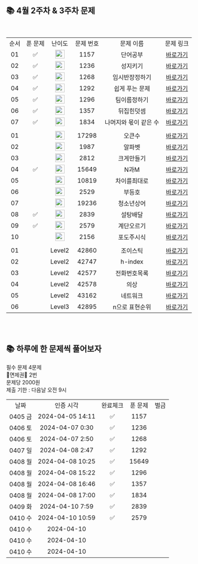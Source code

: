 ## 📚 4월 2주차 & 3주차 문제

<br/>
<table>
  <tr>
    <td align="center">순서</td>
    <td align="center">푼 문제</td>
    <td align="center">난이도</td>
    <td align="center">문제 번호</td>
    <td align="center">문제 이름</td>
    <td align="center">문제 링크</td>
  </tr>
    <tr>
    <td align="center">01</td>
    <td align="center">✅</td>
    <td align="center"><img height="23px" width="25px" src="https://d2gd6pc034wcta.cloudfront.net/tier/5.svg"></td>
    <td align="center">1157</td>
    <td align="center">단어공부</td>
    <td align="center"><a href="https://www.acmicpc.net/problem/1157">바로가기</a></td>
  </tr>
   <tr>
    <td align="center">02</td>
    <td align="center">✅</td>
    <td align="center"><img height="23px" width="25px" src="https://d2gd6pc034wcta.cloudfront.net/tier/5.svg"></td>
    <td align="center">1236</td>
    <td align="center">성지키기</td>
    <td align="center"><a href="https://www.acmicpc.net/problem/1236">바로가기</a></td>
  </tr>
  <tr>
    <td align="center">03</td>
    <td align="center">✅</td>
    <td align="center"><img height="23px" width="25px" src="https://d2gd6pc034wcta.cloudfront.net/tier/5.svg"></td>
    <td align="center">1268</td>
    <td align="center">임시반장정하기</td>
    <td align="center"><a href="https://www.acmicpc.net/problem/1268">바로가기</a></td>
  </tr>
  <tr>
    <td align="center">04</td>
    <td align="center">✅</td>
    <td align="center"><img height="23px" width="25px" src="https://d2gd6pc034wcta.cloudfront.net/tier/5.svg"></td>
    <td align="center">1292</td>
    <td align="center">쉽게 푸는 문제</td>
    <td align="center"><a href="https://www.acmicpc.net/problem/1292">바로가기</a></td>
  </tr>
    <tr>
    <td align="center">05</td>
    <td align="center">✅</td>
    <td align="center"><img height="23px" width="25px" src="https://d2gd6pc034wcta.cloudfront.net/tier/5.svg"></td>
    <td align="center">1296</td>
    <td align="center">팀이름정하기</td>
    <td align="center"><a href="https://www.acmicpc.net/problem/1296">바로가기</a></td>
  </tr>
    <tr>
    <td align="center">06</td>
    <td align="center">✅</td>
    <td align="center"><img height="23px" width="25px" src="https://d2gd6pc034wcta.cloudfront.net/tier/5.svg"></td>
    <td align="center">1357</td>
    <td align="center">뒤집힌덧셈</td>
    <td align="center"><a href="https://www.acmicpc.net/problem/1357">바로가기</a></td>
  </tr>
    <tr>
    <td align="center">07</td>
    <td align="center">✅</td>
    <td align="center"><img height="23px" width="25px" src="https://d2gd6pc034wcta.cloudfront.net/tier/5.svg"></td>
    <td align="center">1834</td>
    <td align="center">나머지와 몫이 같은 수</td>
    <td align="center"><a href="https://www.acmicpc.net/problem/1834">바로가기</a></td>
  </tr>
    <tr>
    <td align="center"></td>
    <td align="center"></td>
    <td align="center"></td>
    <td align="center"></td>
    <td align="center"></td>
    <td align="center"></td>
  </tr>
      <tr>
    <td align="center">01</td>
    <td align="center"></td>
    <td align="center"><img height="23px" width="25px" src="https://d2gd6pc034wcta.cloudfront.net/tier/12.svg"></td>
    <td align="center">17298</td>
    <td align="center">오큰수</td>
    <td align="center"><a href="https://www.acmicpc.net/problem/17298">바로가기</a></td>
  </tr>
   <tr>
    <td align="center">02</td>
    <td align="center"></td>
    <td align="center"><img height="23px" width="25px" src="https://d2gd6pc034wcta.cloudfront.net/tier/12.svg"></td>
    <td align="center">1987</td>
    <td align="center">알파벳</td>
    <td align="center"><a href="https://www.acmicpc.net/problem/1987">바로가기</a></td>
  </tr>
  <tr>
    <td align="center">03</td>
    <td align="center"></td>
    <td align="center"><img height="23px" width="25px" src="https://d2gd6pc034wcta.cloudfront.net/tier/13.svg"></td>
    <td align="center">2812</td>
    <td align="center">크게만들기</td>
    <td align="center"><a href="https://www.acmicpc.net/problem/2812">바로가기</a></td>
  </tr>
  <tr>
    <td align="center">04</td>
    <td align="center">✅</td>
    <td align="center"><img height="23px" width="25px" src="https://d2gd6pc034wcta.cloudfront.net/tier/8.svg"></td>
    <td align="center">15649</td>
    <td align="center">N과M</td>
    <td align="center"><a href="https://www.acmicpc.net/problem/15649">바로가기</a></td>
  </tr>
    <tr>
    <td align="center">05</td>
    <td align="center"></td>
    <td align="center"><img height="23px" width="25px" src="https://d2gd6pc034wcta.cloudfront.net/tier/9.svg"></td>
    <td align="center">10819</td>
    <td align="center">차이를최대로</td>
    <td align="center"><a href="https://www.acmicpc.net/problem/10819">바로가기</a></td>
  </tr>
    <tr>
    <td align="center">06</td>
    <td align="center"></td>
    <td align="center"><img height="23px" width="25px" src="https://d2gd6pc034wcta.cloudfront.net/tier/10.svg"></td>
    <td align="center">2529</td>
    <td align="center">부등호</td>
    <td align="center"><a href="https://www.acmicpc.net/problem/2529">바로가기</a></td>
  </tr>
    <tr>
    <td align="center">07</td>
    <td align="center"></td>
    <td align="center"><img height="23px" width="25px" src="https://d2gd6pc034wcta.cloudfront.net/tier/14.svg"></td>
    <td align="center">19236</td>
    <td align="center">청소년상어</td>
    <td align="center"><a href="https://www.acmicpc.net/problem/19236">바로가기</a></td>
  </tr>
      <tr>
    <td align="center">08</td>
    <td align="center">✅</td>
    <td align="center"><img height="23px" width="25px" src="https://d2gd6pc034wcta.cloudfront.net/tier/7.svg"></td>
    <td align="center">2839</td>
    <td align="center">설탕배달</td>
    <td align="center"><a href="https://www.acmicpc.net/problem/2839">바로가기</a></td>
  </tr>
    <tr>
    <td align="center">09</td>
    <td align="center">✅</td>
    <td align="center"><img height="23px" width="25px" src="https://d2gd6pc034wcta.cloudfront.net/tier/8.svg"></td>
    <td align="center">2579</td>
    <td align="center">계단오르기</td>
    <td align="center"><a href="https://www.acmicpc.net/problem/2579">바로가기</a></td>
  </tr>
    <tr>
    <td align="center">10</td>
    <td align="center"></td>
    <td align="center"><img height="23px" width="25px" src="https://d2gd6pc034wcta.cloudfront.net/tier/10.svg"></td>
    <td align="center">2156</td>
    <td align="center">포도주시식</td>
    <td align="center"><a href="https://www.acmicpc.net/problem/2156">바로가기</a></td>
  </tr>
      <tr>
    <td align="center"></td>
    <td align="center"></td>
    <td align="center"></td>
    <td align="center"></td>
    <td align="center"></td>
    <td align="center"></td>
  </tr>
      <tr>
    <td align="center">01</td>
    <td align="center"></td>
    <td align="center">Level2</td>
    <td align="center">42860</td>
    <td align="center">조이스틱</td>
    <td align="center"><a href="https://school.programmers.co.kr/learn/courses/30/lessons/42860">바로가기</a></td>
  </tr>
   <tr>
    <td align="center">02</td>
    <td align="center"></td>
    <td align="center">Level2</td>
    <td align="center">42747</td>
    <td align="center">h-index</td>
    <td align="center"><a href="https://school.programmers.co.kr/learn/courses/30/lessons/42747">바로가기</a></td>
  </tr>
  <tr>
    <td align="center">03</td>
    <td align="center"></td>
    <td align="center">Level2</td>
    <td align="center">42577</td>
    <td align="center">전화번호목록</td>
    <td align="center"><a href="https://school.programmers.co.kr/learn/courses/30/lessons/42577">바로가기</a></td>
  </tr>
  <tr>
    <td align="center">04</td>
    <td align="center"></td>
    <td align="center">Level2</td>
    <td align="center">42578</td>
    <td align="center">의상</td>
    <td align="center"><a href="https://school.programmers.co.kr/learn/courses/30/lessons/42578">바로가기</a></td>
  </tr>
    <tr>
    <td align="center">05</td>
    <td align="center"></td>
    <td align="center">Level2</td>
    <td align="center">43162</td>
    <td align="center">네트워크</td>
    <td align="center"><a href="https://school.programmers.co.kr/learn/courses/30/lessons/43162">바로가기</a></td>
  </tr>
    <tr>
    <td align="center">06</td>
    <td align="center"></td>
    <td align="center">Level3</td>
    <td align="center">42895</td>
    <td align="center">n으로 표현순위</td>
    <td align="center"><a href="https://school.programmers.co.kr/learn/courses/30/lessons/42895">바로가기</a></td>
  </tr>
</table>
<br/><br/>

## 📚 하루에 한 문제씩 풀어보자
필수 문제 4문제 <br>
🌟면제권🌟 2번 <br>
문제당 2000원 <br>
제출 기한 : 다음날 오전 9시 <br>

<table>
  <tr>
    <td align="center">날짜</td>
    <td align="center">인증 시각</td>
    <td align="center">완료체크</td>
    <td align="center">푼 문제</td>
    <td align="center">벌금</td>
  </tr>
    <tr>
    <td align="center">0405 금</td>
    <td align="center">2024-04-05 14:11</td>
    <td align="center">✅</td>
    <td align="center">1157</td>
    <td align="center"></td>
  </tr>
   <tr>
    <td align="center">0406 토</td>
    <td align="center">2024-04-07 0:30</td>
    <td align="center">✅</td>
    <td align="center">1236</td>
    <td align="center"></td>
  </tr>
     <tr>
    <td align="center">0406 토</td>
    <td align="center">2024-04-07 2:50</td>
    <td align="center">✅</td>
    <td align="center">1268</td>
    <td align="center"></td>
  </tr>
  <tr>
    <td align="center">0407 일</td>
    <td align="center">2024-04-08 2:47</td>
    <td align="center">✅</td>
    <td align="center">1292</td>
    <td align="center"></td>
  </tr>
  <tr>
    <td align="center">0408 월</td>
    <td align="center">2024-04-08 10:25</td>
    <td align="center">✅</td>
    <td align="center">15649</td>
    <td align="center"></td>
  </tr>
    <tr>
    <td align="center">0408 월</td>
    <td align="center">2024-04-08 15:22</td>
    <td align="center">✅</td>
    <td align="center">1296</td>
    <td align="center"></td>
  </tr>
      <tr>
    <td align="center">0408 월</td>
    <td align="center">2024-04-08 16:46</td>
    <td align="center">✅</td>
    <td align="center">1357</td>
    <td align="center"></td>
  </tr>
        <tr>
    <td align="center">0408 월</td>
    <td align="center">2024-04-08 17:00</td>
    <td align="center">✅</td>
    <td align="center">1834</td>
    <td align="center"></td>
  </tr>
  <tr>
    <td align="center">0409 화</td>
    <td align="center">2024-04-10 7:59</td>
    <td align="center">✅</td>
    <td align="center">2839</td>
    <td align="center"></td>
  </tr>
  <tr>
    <td align="center">0410 수</td>
    <td align="center">2024-04-10 10:59</td>
    <td align="center">✅</td>
    <td align="center">2579</td>
    <td align="center"></td>
  </tr>
    <tr>
    <td align="center">0410 수</td>
    <td align="center">2024-04-10 </td>
    <td align="center"></td>
    <td align="center"></td>
    <td align="center"></td>
  </tr>
    <tr>
    <td align="center">0410 수</td>
    <td align="center">2024-04-10 </td>
    <td align="center"></td>
    <td align="center"></td>
    <td align="center"></td>
  </tr>
    <tr>
    <td align="center">0410 수</td>
    <td align="center">2024-04-10 </td>
    <td align="center"></td>
    <td align="center"></td>
    <td align="center"></td>
  </tr>
</table>
